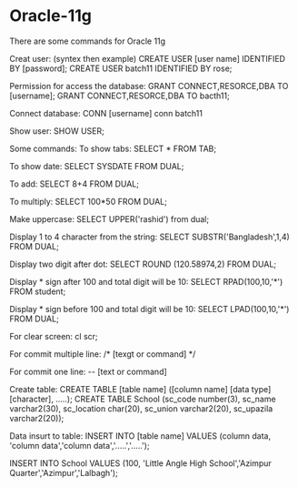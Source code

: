 # Oracle-11g
There are some commands for Oracle 11g

Creat user: (syntex then example)
CREATE USER [user name] IDENTIFIED BY [password];
CREATE USER batch11 IDENTIFIED BY rose;

Permission for access the database:
GRANT CONNECT,RESORCE,DBA TO [username];
GRANT CONNECT,RESORCE,DBA TO bacth11;

Connect database:
CONN [username]
conn batch11

Show user:
SHOW USER;

Some commands:
To show tabs:
SELECT * FROM TAB;

To show date:
SELECT SYSDATE FROM DUAL;

To add:
SELECT 8+4 FROM DUAL;

To multiply:
SELECT 100*50 FROM DUAL;

Make uppercase:
SELECT UPPER('rashid') from dual;

Display 1 to 4 character from the string:
SELECT SUBSTR('Bangladesh',1,4) FROM DUAL;

Display two digit after dot:
SELECT ROUND (120.58974,2) FROM DUAL;

Display * sign after 100 and total digit will be 10:
SELECT RPAD(100,10,'*') FROM student;

Display * sign before 100 and total digit will be 10:
SELECT LPAD(100,10,'*') FROM DUAL;

For clear screen:
cl scr;

For commit multiple line: 
/*
[texgt or command]
*/

For commit one line: 
-- [text or command]

Create table:
CREATE TABLE [table name] ([column name] [data type][character], .....);
CREATE TABLE School (sc_code number(3), sc_name varchar2(30), sc_location char(20), sc_union varchar2(20), sc_upazila varchar2(20));

Data insurt to table:
INSERT INTO [table name]
VALUES (column data, 'column data','column data','.....','.....');

INSERT INTO School 
VALUES (100, 'Little Angle High School','Azimpur Quarter','Azimpur','Lalbagh');

